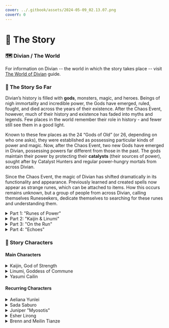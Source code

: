```yaml
---
cover: ../.gitbook/assets/2024-05-09_02.13.07.png
coverY: 0
---
```


# 📜 The Story

### 🗺️ Divian / The World

For information on Divian -- the world in which the story takes place -- visit [The World of Divian](lore-guide.md) guide.

### 📜 The Story So Far

Divian’s history is filled with **gods**, monsters, magic, and heroes. Beings of nigh immortality and incredible power, the Gods have emerged, ruled, fought, and died across the years of their existence. After the Chaos Event, however, much of their history and existence has faded into myths and legends. Few places in the world remember their role in history - and fewer still see them in a good light.

Known to these few places as the 24 “Gods of Old” (or 26, depending on who one asks), they were established as possessing particular kinds of power and magic. Now, after the Chaos Event, two new Gods have emerged in Divian, possessing powers far different from those in the past. The gods maintain their power by protecting their **catalysts** (their sources of power), sought after by Catalyst Hunters and regular power-hungry mortals from across Divian.

Since the Chaos Event, the magic of Divian has shifted dramatically in its functionality and appearance. Previously learned and created spells now appear as strange runes, which can be attached to items. How this occurs remains unknown, but a group of people from across Divian, calling themselves Runeseekers, dedicate themselves to searching for these runes and understanding them.

<details>

<summary>Part 1: "Runes of Power"</summary>

Adventurers from all across Divian made their way to the town of Emberlyn in Solaria, where they met Yasumi, their mentor Esher, the runeseeker Aeliana, and sibling adventurers Brenn and Meilin. Strange happenings occurred in Solaria, leading to the emergence of two new gods: Kaijin, the God of Strength; and Linumi, the Goddess of Commune.

* [Chapter 1 - "The Protégée"](https://discord.com/channels/555458092486230058/1231047704914956399)
* [Chapter 2 - "A Greater Purpose, Part 1"](https://discord.com/channels/555458092486230058/1231377747499159642)
* [Chapter 3 - "A Greater Purpose, Part 2"](https://discord.com/channels/555458092486230058/1232098225205415977)
* [Chapter 4 - "Philosophies"](https://discord.com/channels/555458092486230058/1233547834150879362)
* [Chapter 5 - "Breaking Through"](https://discord.com/channels/555458092486230058/1234998746732040255)
* [Chapter 6 - "Virtue of Impatience"](https://discord.com/channels/555458092486230058/1236084971580686336)
* [Chapter 7 - "Traces"](https://discord.com/channels/555458092486230058/1237904504331173949)

</details>

<details>

<summary>Part 2: "Kaijin &#x26; Linumi"</summary>

At first, the two gods were on their own, but were brought together by Yasumi to meet each other. Unfortunately, the meeting led to a fight between the two and a war was declared. The adventurers attempted to stop this conflict by playing both sides, when a mysterious Catalyst Seeker used a strange power to take over the body of Linumi!

While the adventurers managed to subdue the possessed god, and Kaijin prevented Linumi from destroying herself - ending the war between them - the gods have isolated themselves once again, leaving the adventurers troubled over these recent events.

* [Chapter 8 - "Linumi"](https://discord.com/channels/555458092486230058/1238631633410588792)
* [Chapter 9 - "Kaijin"](https://discord.com/channels/555458092486230058/1240090601375137832)
* [Chapter 10 - "Training Season"](https://discord.com/channels/555458092486230058/1241236137553690696)
* [Chapter 11 - "Unchecked Power"](https://discord.com/channels/555458092486230058/1242618574682460201)
* [Chapter 12 - "Symposium"](https://discord.com/channels/555458092486230058/1243713262902837289)
* [Chapter 13 - "Proxy War, Part 1"](https://discord.com/channels/555458092486230058/1245151843949219962)
* [Chapter 14 - "Proxy War, Part 2"](https://discord.com/channels/555458092486230058/1246239614822383702)

</details>

<details>

<summary>Part 3: "On the Run"</summary>

After the adventurers endure a series of strange events, Linumi returns to Solaria with knowledge of the old gods and how they embodied their titles. When the adventurers host the Festival of Bonds, the sense of community gives Linumi power, bringing her closer to “Divine Enlightenment”.

Kaijin attempts this himself, but fails. Linumi and the adventurers claim that Kaijin’s interpretation of his title may be wrong, but Kaijin refuses to believe it and leaves to go and train.

* [Chapter 15: “On the Run”](https://discord.com/channels/555458092486230058/1248781011387416616)
* [Chapter 16: “Roads”](https://discord.com/channels/555458092486230058/1250229744025473024)
* [Chapter 17: “Paper Moon”](https://discord.com/channels/555458092486230058/1251363201577259053)
* [Chapter 18: "Hunger"](https://discord.com/channels/555458092486230058/1252755099726385266)
* [Chapter 19: "Symposium II"](https://discord.com/channels/555458092486230058/1254210550745796780)
* [Chapter 20: "Confess Your Ignorance"](https://discord.com/channels/555458092486230058/1255300398261211198)
* [Chapter 21: "Festival of Bonds"](https://discord.com/channels/555458092486230058/1256760035162193951)

</details>

<details>

<summary>Part 4: "Echoes"</summary>

Gateways have opened across Divian, with many people losing memories of their personal lives. Juniper, a member of a Neo Providentian group with ties to the old Magus Collective, comes to Solaria to close the gateway in the region.

However, an old threat has emerged - one forgotten to time: The Immortal, sealed away centuries ago by the gods of old. Struggling to find a solution, Kaijin and Linumi eventually use their powers to temporarily seal the Solarian Gateway.

With the gods weakened, and Juniper returning to Neo Providentia to gather support, the adventurers try to recover; the concern of the great threat weighing deeply in their minds…

</details>

### 🧙 Story Characters

#### Main Characters

<details>

<summary>Kaijin, God of Strength</summary>

Kaijin is a formidable and fiery god who commands respect. Despite his fierce temper, he possesses a deep sense of justice and responsibility. He possesses the ability to manipulate reality using heat and fire, but he doesn't typically use it.

</details>

<details>

<summary>Linumi, Goddess of Commune</summary>

Linumi draws her power from those around her, absorbing their magic, thoughts, and memories in the process. With no memories of her own, Linumi relies on the presence of others to sustain her existence. Though benevolent, Linumi can often be unpredictable because of her ability.

</details>

<details>

<summary>Yasumi Cailin</summary>

A researcher and the former protégée of Esher Lirong. They came to Solaria in search of knowledge, hoping to observe the rise of magic in the region. Yasumi is kind and measured, rarely getting worked up or flustered.

</details>

#### Recurring Characters

<details>

<summary>Aeliana Yunlei</summary>

A Runeseeker from Neo Providentia, Aeliana fled the city to escape her terrible family environment. An alchemist by trade, she is knowledgeable on several different potions, and has recently opened “The Perilous Potion”, a shop in Emberlyn.

</details>

<details>

<summary>Sada Saburo</summary>

A member of the "Six Warlocks" magic guild, Sada is very egotistical and chaotic. Yasumi, who knows Sada from their original clan, remarks that they remember Sada playing a magical card game called _Revelation_.

</details>

<details>

<summary>Juniper "Myosotis"</summary>

Hailing from Neo Providentia, Juniper arrived in Solaria to complete some kind of ritual. Not much else is known about this character.

</details>

<details>

<summary>Esher Lirong</summary>

A researcher and the former mentor of Yasumi. Prior to the players arriving in Emberlyn, a failed spell merged Esher with a pig. Esher was encouraged to leave Solaria by the players, and hasn't yet returned.

</details>

<details>

<summary>Brenn and Meilin Tianze</summary>

Sibling adventurers from Yvera, Brenn Tianze and his younger sister Meilin arrived in Solaria to search for a cure to Meilin’s strange illness. They trained with the adventurers, and Meilin’s illness was cured by Linumi, before the pair left Solaria to return to Yvera and continue their training.

</details>
